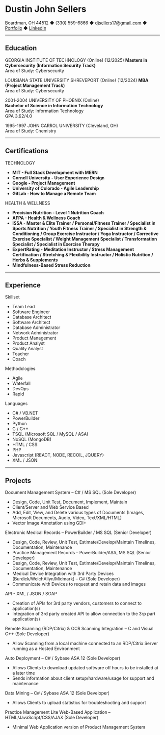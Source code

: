 # Dustin John Sellers
Boardman, OH 44512 ◆ (330) 559-6866 ◆ <djsellers17@gmail.com> ◆ [Portfolio](https://slumpbuster.github.io/) ◆ [LinkedIn](https://www.linkedin.com/in/dustinsellers/)

--------

## Education
GEORGIA INSTITUTE OF TECHNOLOGY (Online)  (12/2025)
**Masters in Cybersecurity (Information Security Track)**  
Area of Study: Cybersecurity

LOUISIANA STATE UNIVERSITY SHREVEPORT (Online)  (12/2024)
**MBA (Project Management Track)**  
Area of Study: Cybersecurity

2001-2004
UNIVERSITY OF PHOENIX (Online)  
**Bachelor of Science in Information Technology**  
Area of Study: Information Technology  
GPA 3.92/4.0

1995-1997
JOHN CARROL UNIVERSITY (Cleveland, OH)  
Area of Study: Chemistry

---------

## Certifications
TECHNOLOGY
- **MIT - Full Stack Development with MERN**
- **Cornell University - User Experience Design**
- **Google - Project Management**
- **University of Colorado - Agile Leadership**
- **GitLab - How to Manage a Remote Team**

HEALTH & WELLNESS
- **Precision Nutrition - Level 1 Nutrition Coach**
- **AFPA - Health & Wellness Coach**
- **ISSA - Master & Elite Trainer / Personal/Fitness Trainer / Specialist in Sports Nutrition / Youth Fitness Trainer / Specialist in Strength & Conditioning / Group Exercise Instructor / Yoga Instructor / Corrective Exercise Specialist / Weight Management Specialist / Transformation Specialist / Specialist in Exercise Therapy**
- **ExpertRating - Meditation Instructor / Stress Management Certification / Stretching & Flexibility Instructor / Holistic Nutrition / Herbs & Supplements**
- **Mindfulness-Based Stress Reduction**

---------

## Experience
Skillset
- Team Lead
- Software Engineer
- Database Architect
- Software Architect
- Database Administrator
- Network Administrator
- Product Management
- Product Analyst
- Quality Analyst
- Teacher
- Coach

Methodologies
- Agile
- Waterfall
- DevOps
- Rapid

Languages
- C# / VB.NET
- PowerBuilder
- Python
- C / C++
- TSQL (Microsoft SQL / MySQL / ASA)
- NoSQL (MongoDB)
- HTML / CSS
- PHP
- Javascript (REACT, NODE, RECOIL, JQUERY)
- XML / JSON

---------

## Projects
Document Management System – C# / MS SQL (Sole Developer)
- Design, Code, Unit Test, Document, Implement, Maintain
- Client/Server and Web Service Based
- Add, Edit, View, and Delete various types of Documents (Images, Microsoft Documents, Audio, Video, Text/XML/HTML)
- Vector Image Annotation using GDI+

Electronic Medical Records – PowerBuilder / MS SQL (Senior Developer)
- Design, Code, Review, Unit Test, Estimate/Develop/Maintain Timelines, Documentation, Maintenance 
- Practice Management Records – PowerBuilder/ASA, MS SQL (Senior Developer) 
- Design, Code, Review, Unit Test, Estimate/Develop/Maintain Timelines, Documentation, Maintenance 
- Medical Device Integration with 3rd Party Devices (Burdick/WelchAllyn/Midmark) – C# (Sole Developer)
- Communicate with Devices to request and retain data and images

API - XML / JSON / SOAP
- Creation of APIs for 3rd party vendors, customers to connect to application(s)
- Integration of 3rd party created API to allow connection to the 3rp part application(s)

Remote Scanning (RDP/Citrix) & OCR Scanning Integration – C and Visual C++ (Sole Developer)
- Allow Scanning from a local machine connected to an RDP/Citrix Server running as a Hosted Environment

Auto Deployment – C# / Sybase ASA 12 (Sole Developer)
- Allows Clients to download updated software off hours to be installed at a later time
- Sends information about client setup/hardware/usage for support and maintenance

Data Mining – C# / Sybase ASA 12 (Sole Developer)
- Allows Clients to upload statistics for troubleshooting and support

Practice Management Lite Web-Based Application – HTML/JavaScript/CSS/AJAX (Sole Developer)
- Minimal Web Application version of Product Management System
